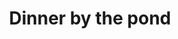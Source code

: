 ---
layout: "pages/privatni-spa.njk"

title: 'Dinner by the pond'
description: 'Experience a romantic dinner directly on the surface of the castle pond. Chateau Orlice offers you an unforgettable experience in a unique atmosphere.'
permalink: 'en/vecere-na-rybniku/'

eleventyNavigation:
  key: Dinner by the pond
  parent: Services and experiences
  order: 400


landing:
  breadcrumbsHome: Home
  breadcrumbsCurrent: Dinner by the pond

  heading: Dinner on the surface of the pond

  mouseIconAlt: Computer mouse icon

  imageUrl: /assets/images/surroundings/surroundings-1.jpg
  imageAlt: View of Chateau Orlice and the adjacent pond


contentOne:
  topper: Dinner by the pond
  heading: Dinner like a fairy tale on the pond

  imageUrl: /assets/images/weddings/weddings-1.jpg
  imageAlt: Newlyweds on a boat on the pond

  paragraphs:
    - text: Experience an enchanting evening where reality and fairy tales meet... Sit at a table floating directly on the surface of the pond and let yourself be carried away by the atmosphere, as if you had just found yourself in the world of the fairy tale The Princess of the Mill. As she walked on the surface of the water, you will feel as if you are floating - far away from the hustle and bustle of the world, surrounded by the silence of nature, the mirror of the surface and the light of the candles.

  cta: Reservation
---